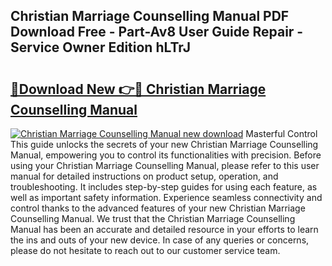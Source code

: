 ## Christian Marriage Counselling Manual PDF Download Free - Part-Av8 User Guide Repair - Service Owner Edition hLTrJ

# <h2><a href="http://bc2834.oget.top/?id=Christian+Marriage+Counselling+Manual">🔗Download New 👉🔴 Christian Marriage Counselling Manual</a></h2>

[![Christian Marriage Counselling Manual new download](https://i.imgur.com/5g1atiW.png)](http://bc2834.oget.top/?id=Christian+Marriage+Counselling+Manual)
Masterful Control This guide unlocks the secrets of your new Christian Marriage Counselling Manual, empowering you to control its functionalities with precision. Before using your Christian Marriage Counselling Manual, please refer to this user manual for detailed instructions on product setup, operation, and troubleshooting. It includes step-by-step guides for using each feature, as well as important safety information. Experience seamless connectivity and control thanks to the advanced features of your new Christian Marriage Counselling Manual. We trust that the Christian Marriage Counselling Manual has been an accurate and detailed resource in your efforts to learn the ins and outs of your new device. In case of any queries or concerns, please do not hesitate to reach out to our customer service team.
